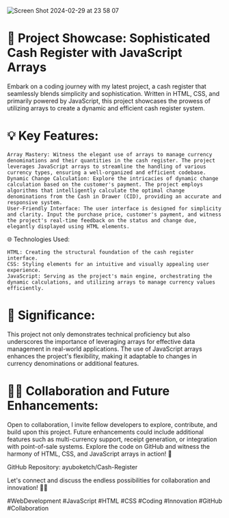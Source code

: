 ![Screen Shot 2024-02-29 at 23 58 07](https://github.com/ayuboketch/Cash-Register/assets/17433791/47a854bf-8001-44ce-af66-715f612cb2aa)

# 🚀 Project Showcase: Sophisticated Cash Register with JavaScript Arrays
Embark on a coding journey with my latest project, a cash register that seamlessly blends simplicity and sophistication. Written in HTML, CSS, and primarily powered by JavaScript, this project showcases the prowess of utilizing arrays to create a dynamic and efficient cash register system.

# 💡 Key Features:
    Array Mastery: Witness the elegant use of arrays to manage currency denominations and their quantities in the cash register. The project leverages JavaScript arrays to streamline the handling of various currency types, ensuring a well-organized and efficient codebase.
    Dynamic Change Calculation: Explore the intricacies of dynamic change calculation based on the customer's payment. The project employs algorithms that intelligently calculate the optimal change denominations from the Cash in Drawer (CID), providing an accurate and responsive system.
    User-Friendly Interface: The user interface is designed for simplicity and clarity. Input the purchase price, customer's payment, and witness the project's real-time feedback on the status and change due, elegantly displayed using HTML elements.

🌐 Technologies Used:

    HTML: Creating the structural foundation of the cash register interface.
    CSS: Styling elements for an intuitive and visually appealing user experience.
    JavaScript: Serving as the project's main engine, orchestrating the dynamic calculations, and utilizing arrays to manage currency values efficiently.

# 🌟 Significance:
This project not only demonstrates technical proficiency but also underscores the importance of leveraging arrays for effective data management in real-world applications. The use of JavaScript arrays enhances the project's flexibility, making it adaptable to changes in currency denominations or additional features.

# 👨‍💻 Collaboration and Future Enhancements:
Open to collaboration, I invite fellow developers to explore, contribute, and build upon this project. Future enhancements could include additional features such as multi-currency support, receipt generation, or integration with point-of-sale systems.
Explore the code on GitHub and witness the harmony of HTML, CSS, and JavaScript arrays in action! 🚀

GitHub Repository: ayuboketch/Cash-Register

Let's connect and discuss the endless possibilities for collaboration and innovation! 💬🔗

#WebDevelopment #JavaScript #HTML #CSS #Coding #Innovation #GitHub #Collaboration
